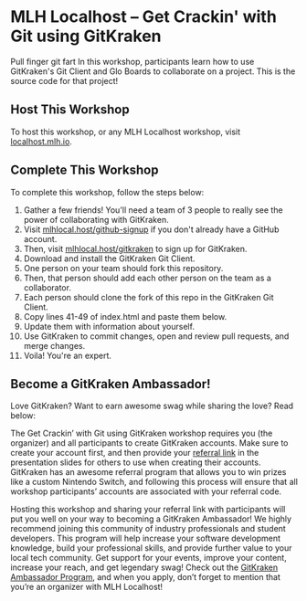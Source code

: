 # MLH Localhost – Get Crackin' with Git using GitKraken
Pull finger
git fart
In this workshop, participants learn how to use GitKraken's Git Client and Glo Boards to collaborate on a project. This is the source code for that project! 

## Host This Workshop 

To host this workshop, or any MLH Localhost workshop, visit [localhost.mlh.io](localhost.mlh.io).

## Complete This Workshop 

To complete this workshop, follow the steps below: 
1. Gather a few friends! You'll need a team of 3 people to really see the power of collaborating with GitKraken. 
2. Visit [mlhlocal.host/github-signup](mlhlocal.host/github-signup) if you don't already have a GitHub account. 
3. Then, visit [mlhlocal.host/gitkraken](mlhlocal.host/gitkraken) to sign up for GitKraken. 
4. Download and install the GitKraken Git Client. 
5. One person on your team should fork this repository. 
6. Then, that person should add each other person on the team as a collaborator. 
7. Each person should clone the fork of this repo in the GitKraken Git Client. 
8. Copy lines 41-49 of index.html and paste them below. 
9. Update them with information about yourself. 
10. Use GitKraken to commit changes, open and review pull requests, and merge changes. 
11. Voila! You're an expert. 

## Become a GitKraken Ambassador! 

Love GitKraken? Want to earn awesome swag while sharing the love? Read below: 

The Get Crackin’ with Git using GitKraken workshop requires you (the organizer) and all participants to create GitKraken accounts. Make sure to create your account first, and then provide your [referral link](https://app.gitkraken.com/referrals) in the presentation slides for others to use when creating their accounts. GitKraken has an awesome referral program that allows you to win prizes like a custom Nintendo Switch, and following this process will ensure that all workshop participants’ accounts are associated with your referral code.

Hosting this workshop and sharing your referral link with participants will put you well on your way to becoming a GitKraken Ambassador! We highly recommend joining this community of industry professionals and student developers. This program will help increase your software development knowledge, build your professional skills, and provide further value to your local tech community. Get support for your events, improve your content, increase your reach, and get legendary swag! Check out the [GitKraken Ambassador Program](https://www.gitkraken.com/ambassador), and when you apply, don’t forget to mention that you’re an organizer with MLH Localhost!
